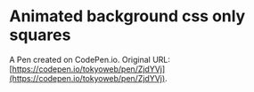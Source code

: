 # Animated background css only squares

A Pen created on CodePen.io. Original URL: [https://codepen.io/tokyoweb/pen/ZjdYVj](https://codepen.io/tokyoweb/pen/ZjdYVj).

